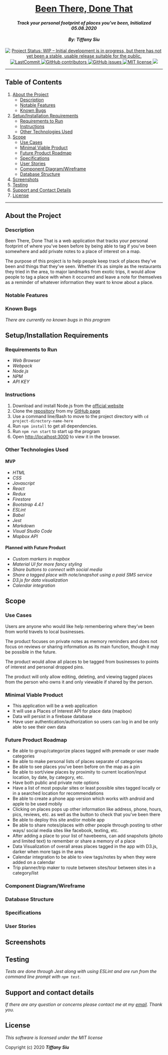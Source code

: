 <h1 align="center">
  <a href="https://github.com/TSiu88/been-there-done-that">Been There, Done That</a>
</h1>
<h4 align="center"><em>Track your personal footprint of places you've been, Initialized 05.08.2020</em>
</h4>
<h4 align="center"><em>By: Tiffany Siu</em></h4>

<!-- [![Project Status: Inactive – The project has reached a stable, usable state but is no longer being actively developed; support/maintenance will be provided as time allows.](https://www.repostatus.org/badges/latest/inactive.svg)](https://www.repostatus.org/#inactive) -->
<!-- [![Project Status: Active – The project has reached a stable, usable state and is being actively developed.](https://www.repostatus.org/badges/latest/active.svg)](https://www.repostatus.org/#active) -->

<p align="center">
  <a href="https://www.repostatus.org/#wip">
    <img alt="Project Status: WIP – Initial development is in progress, but there has not yet been a stable, usable release suitable for the public." src="https://www.repostatus.org/badges/latest/wip.svg">
  </a>
  <a href="#/been-there-done-that/commits/master">
    <img alt="LastCommit" src="https://img.shields.io/github/last-commit/TSiu88/been-there-done-that">
  </a>
  <a href="#/been-there-done-that/graphs/contributors">
    <img alt="GitHub contributors" src="https://img.shields.io/github/contributors/tsiu88/been-there-done-that">
  </a>
  <a href="#/been-there-done-that/issues">
    <img alt="GitHub issues" src="https://img.shields.io/github/issues/tsiu88/been-there-done-that">
  </a>
  <a href="https://lbesson.mit-license.org/">
    <img alt="MIT license" src="https://img.shields.io/badge/License-MIT-orange.svg">
  </a>
  <a href="https://linkedin.com/in/tiffanysiu88">
    <img src="https://img.shields.io/badge/-LinkedIn-linkedin.svg?style=flat&logo=linkedin&colorB=0077b5">
  </a>
</p>


---
## Table of Contents
1. [About the Project](#about-the-project)
    - [Description](#description)
    - [Notable Features](#notable-features)
    - [Known Bugs](#known-bugs)
2. [Setup/Installation Requirements](#setup/installation-requirements)
    - [Requirements to Run](#requirements-to-run)
    - [Instructions](#instructions)
    - [Other Technologies Used](#other-technologies-used)
3. [Scope](#scope)
    - [Use Cases](#use-cases)
    - [Minimal Viable Product](#minimal-viable-product)
    - [Future Product Roadmap](#future-product-roadmap)
    - [Specifications](#specifications)
    - [User Stories](#user-stories)
    - [Component Diagram/Wireframe](#component-diagram/wireframe)
    - [Database Structure](#database-structure)
4. [Screenshots](#screenshots)
5. [Testing](#testing)
6. [Support and Contact Details](#support-and-contact-details)
7. [License](#license)
---
## About the Project

### Description

Been There, Done That is a web application that tracks your personal footprint of where you've been before by being able to tag if you've been somewhere and add private notes to a place of interest on a map.

The purpose of this project is to help people keep track of places they’ve been and things that they’ve seen.  Whether it’s as simple as the restaurants they tried in the area, to major landmarks from exotic trips, it would allow people to tag a place with when it occurred and leave a note for themselves as a reminder of whatever information they want to know about a place.

### Notable Features
<!-- _features that make project stand out_ -->

### Known Bugs

_There are currently no known bugs in this program_

## Setup/Installation Requirements

### Requirements to Run

* _Web Browser_
* _Webpack_
* _Node.js_
* _NPM_
* _API KEY_

### Instructions

1. Download and install Node.js from the [official website](https://nodejs.org/en/download/)
2. Clone the [repository](https://github.com/TSiu88/been-there-done-that.git) from my [GitHub page](https://github.com/TSiu88)
3. Use a command line/Bash to move to the project directory with `cd project-directory-name-here`
4. Run `npm install` to get all dependencies. 
5. Run `npm run start` to start up the program 
6. Open [http://localhost:3000](http://localhost:3000) to view it in the browser.

### Other Technologies Used

#### MVP
* _HTML_
* _CSS_
* _Javascript_
* _React_
* _Redux_
* _Firestore_
* _Bootstrap 4.4.1_
* _ESLint_
* _Babel_
* _Jest_
* _Markdown_
* _Visual Studio Code_
* _Mapbox API_

#### Planned with Future Product
* _Custom markers in mapbox_
* _Material UI for more fancy styling_
* _Share buttons to connect with social media_
* _Share a tagged place with note/snapshot using a paid SMS service_
* _D3.js for data visualization_
* _Calendar integration_

## Scope

### Use Cases
Users are anyone who would like help remembering where they’ve been from world travels to local businesses.

The product focuses on private notes as memory reminders and does not focus on reviews or sharing information as its main function, though it may be possible in the future.

The product would allow all places to be tagged from businesses to points of interest and personal dropped pins.

The product will only allow editing, deleting, and viewing tagged places from the person who owns it and only viewable if shared by the person.

### Minimal Viable Product

* This application will be a web application
* It will use a Places of Interest API for place data (mapbox)
* Data will persist in a firebase database
* Have user authentication/authorization so users can log in and be only able to see their own data

### Future Product Roadmap

* Be able to group/categorize places tagged with premade or user made categories
* Be able to make personal lists of places separate of categories
* Be able to see places you’ve been before on the map as a pin
* Be able to sort/view places by proximity to current location/input location, by date, by category, etc.
* Have both public and private note options
* Have a list of most popular sites or least possible sites tagged locally or in a searched location for recommendations
* Be able to create a phone app version which works with android and apple to be used mobily 
* Clicking on places pops up other information like address, phone, hours, pics, reviews, etc. as well as the button to check that you’ve been there
* Be able to deploy this site and/or mobile app
* Be able to share notes/places with other people through posting to other ways/ social media sites like facebook, texting, etc.
* After adding a place to your list of havebeens, can add snapshots (photo and limited text) to remember or share a memory of a place
* Data Visualization of overall areas places tagged in the app with D3.js, darker when more tags in the area
* Calendar integration to be able to view tags/notes by when they were added on a calendar
* Trip planner/trip maker to route between sites/tour between sites in a category/list


### Component Diagram/Wireframe

<!-- <img src="./public/component-diagram-wireframe.png"> -->

### Database Structure

<!-- <img src="./public/data-structure.png"> -->

### Specifications

<!-- * _List of features the program should do, from simplest to more complex, handling all possible cases.  Can do as text or put in table, with example input and output -->

<!-- <details>
  <summary>Click to expand to view Specifications</summary>

| Specification | Input | Output |
| :-------------     | :------------- | :------------- |
| The program displays welcome message and menu with prices | Application start | Welcome message and menu displayed |
| The program displays special deals in readable format | Application start | Special deals displayed ("Buy 2, get 1 free" "3 for $5") |
| The program takes input of user that is not an integer, then assume 0 ordered | Bread="aaa", Pastry="" | Bread=0, Pastry=0 |
| The program takes number of loaves of bread and pastries and displays totals | Bread=4, Pastry=4 | Bread=$20, Pastry=$8, Total=$28 |
| If input qualifies for special deals, costs calculated using discounted price | Bread=3, Pastry=3 | Bread=$10, Pastry=$5, Total=$15 |

</details> -->

### User Stories
<!-- <details>
  <summary>Click to expand to view User Stories </summary> -->

<!-- * As a scheduler, I want to be able to organize nurses vacation schedules without much paperwork so that I can be more efficient.
* As a scheduler, I want to see a list of requests with the overlapping dates and the nurses that sent in the requests organized by priority so I can see which staff member should have priority in getting the request approved. -->

<!-- * Give stories for people who will use this project and what they'd want it to do.  Can include customers/end users, programmers that maintain code, etc. Use "As a <job title/type of user/etc>, I want to...<what want program to achieve>... so that I can...<reason>.-->
<!-- </details> -->

## Screenshots

<!-- _Here is a snippet of what the input looks like:_

![Snippet of input fields](img/snippet1.png)

_Here is a preview of what the output looks like:_

![Snippet of output box](img/snippet2.png) -->

<!-- <details>
  <summary>Expand to view More Screenshots </summary>

  ![Snippet of input fields](img/snippet3.png)


</details> -->

<!-- _{Show pictures using ![alt text](image.jpg), show what library does as concisely as possible but don't need to explain how project solves problem from `code`_ -->

## Testing
_Tests are done through Jest along with using ESLint and are run from the command line prompt with `npm test`._

<!-- _Some example tests:_

![Snippet of an example test](img/tester1.png)

![Snippet of an example result](img/tester2.png) -->

<!-- _describe and show how to run tests with `code` examples}_ -->

## Support and contact details

_If there are any question or concerns please contact me at my [email](mailto:tsiu88@gmail.com). Thank you._

## License

*This software is licensed under the MIT license*

Copyright (c) 2020 **_Tiffany Siu_**
